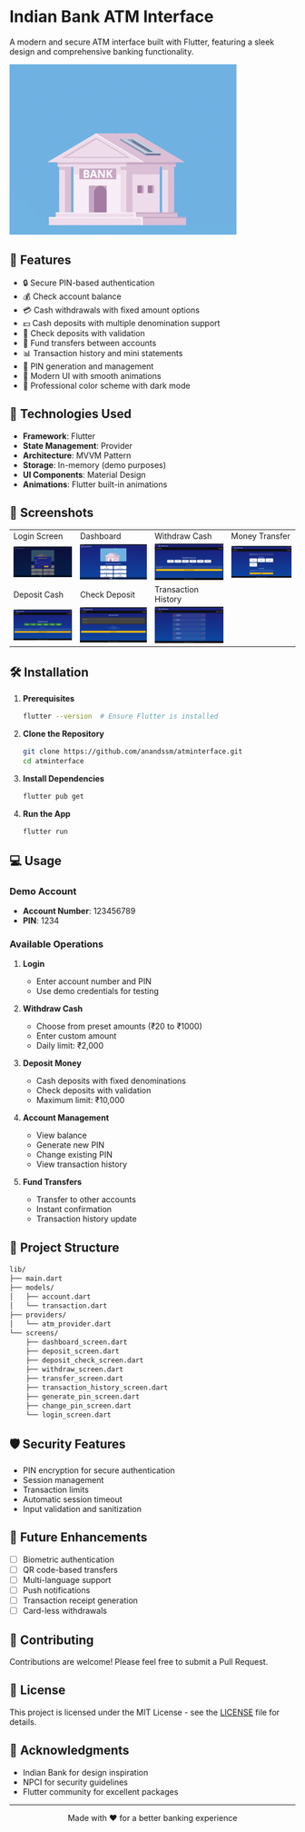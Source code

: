 # Indian Bank ATM Interface

A modern and secure ATM interface built with Flutter, featuring a sleek design and comprehensive banking functionality.

![ATM Interface Demo](assets/bank.gif)

## 🌟 Features

- 🔒 Secure PIN-based authentication
- 💰 Check account balance
- 💳 Cash withdrawals with fixed amount options
- 💵 Cash deposits with multiple denomination support
- 📝 Check deposits with validation
- 📱 Fund transfers between accounts
- 📊 Transaction history and mini statements
- 🔐 PIN generation and management
- 🎨 Modern UI with smooth animations
- 🌙 Professional color scheme with dark mode

## 🚀 Technologies Used

- **Framework**: Flutter
- **State Management**: Provider
- **Architecture**: MVVM Pattern
- **Storage**: In-memory (demo purposes)
- **UI Components**: Material Design
- **Animations**: Flutter built-in animations

## 📱 Screenshots

<table>
  <tr>
    <td>Login Screen</td>
    <td>Dashboard</td>
    <td>Withdraw Cash</td>
        <td>Money Transfer</td>

  </tr>
  <tr>
    <td><img src="screenshots/dashboard_login.png" width="200"/></td>
    <td><img src="screenshots/dashboard.png" width="200"/></td>
        <td><img src="screenshots/withdrawal.png" width="200"/></td>
            <td><img src="screenshots/transfer.png" width="200"/></td>


  </tr>
  <tr>
    <td>Deposit Cash</td>
    <td>Check Deposit</td>
    <td>Transaction History</td>
  </tr>
  <tr>
    <td><img src="screenshots/deposit.png" width="200"/></td>
    <td><img src="screenshots/check-deposit.png" width="200"/></td>
    <td><img src="screenshots/history.png" width="200"/></td>
  </tr>
</table>

## 🛠 Installation

1. **Prerequisites**
   ```bash
   flutter --version  # Ensure Flutter is installed
   ```

2. **Clone the Repository**
   ```bash
   git clone https://github.com/anandssm/atminterface.git
   cd atminterface
   ```

3. **Install Dependencies**
   ```bash
   flutter pub get
   ```

4. **Run the App**
   ```bash
   flutter run
   ```

## 💻 Usage

### Demo Account
- **Account Number**: 123456789
- **PIN**: 1234

### Available Operations

1. **Login**
   - Enter account number and PIN
   - Use demo credentials for testing

2. **Withdraw Cash**
   - Choose from preset amounts (₹20 to ₹1000)
   - Enter custom amount
   - Daily limit: ₹2,000

3. **Deposit Money**
   - Cash deposits with fixed denominations
   - Check deposits with validation
   - Maximum limit: ₹10,000

4. **Account Management**
   - View balance
   - Generate new PIN
   - Change existing PIN
   - View transaction history

5. **Fund Transfers**
   - Transfer to other accounts
   - Instant confirmation
   - Transaction history update

## 📁 Project Structure

```
lib/
├── main.dart
├── models/
│   ├── account.dart
│   └── transaction.dart
├── providers/
│   └── atm_provider.dart
└── screens/
    ├── dashboard_screen.dart
    ├── deposit_screen.dart
    ├── deposit_check_screen.dart
    ├── withdraw_screen.dart
    ├── transfer_screen.dart
    ├── transaction_history_screen.dart
    ├── generate_pin_screen.dart
    ├── change_pin_screen.dart
    └── login_screen.dart
```

## 🛡️ Security Features

- PIN encryption for secure authentication
- Session management
- Transaction limits
- Automatic session timeout
- Input validation and sanitization

## 🎯 Future Enhancements

- [ ] Biometric authentication
- [ ] QR code-based transfers
- [ ] Multi-language support
- [ ] Push notifications
- [ ] Transaction receipt generation
- [ ] Card-less withdrawals

## 🤝 Contributing

Contributions are welcome! Please feel free to submit a Pull Request.

## 📄 License

This project is licensed under the MIT License - see the [LICENSE](LICENSE) file for details.

## 🙏 Acknowledgments

- Indian Bank for design inspiration
- NPCI for security guidelines
- Flutter community for excellent packages

---

<p align="center">
  Made with ❤️ for a better banking experience
</p>
